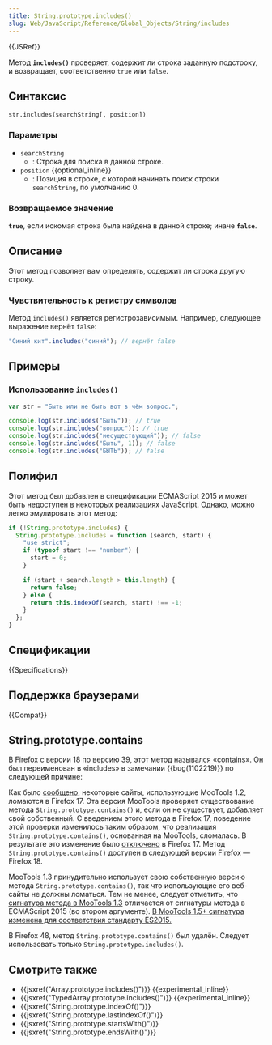 ```yaml
---
title: String.prototype.includes()
slug: Web/JavaScript/Reference/Global_Objects/String/includes
---
```


{{JSRef}}

Метод **`includes()`** проверяет, содержит ли строка заданную подстроку, и возвращает, соответственно `true` или `false`.

## Синтаксис

```
str.includes(searchString[, position])
```

### Параметры

- `searchString`
  - : Строка для поиска в данной строке.
- `position` {{optional_inline}}
  - : Позиция в строке, с которой начинать поиск строки `searchString`, по умолчанию 0.

### Возвращаемое значение

**`true`**, если искомая строка была найдена в данной строке; иначе **`false`**.

## Описание

Этот метод позволяет вам определять, содержит ли строка другую строку.

### Чувствительность к регистру символов

Метод `includes()` является регистрозависимым. Например, следующее выражение вернёт `false`:

```js
"Синий кит".includes("синий"); // вернёт false
```

## Примеры

### Использование `includes()`

```js
var str = "Быть или не быть вот в чём вопрос.";

console.log(str.includes("Быть")); // true
console.log(str.includes("вопрос")); // true
console.log(str.includes("несуществующий")); // false
console.log(str.includes("Быть", 1)); // false
console.log(str.includes("БЫТЬ")); // false
```

## Полифил

Этот метод был добавлен в спецификации ECMAScript 2015 и может быть недоступен в некоторых реализациях JavaScript. Однако, можно легко эмулировать этот метод:

```js
if (!String.prototype.includes) {
  String.prototype.includes = function (search, start) {
    "use strict";
    if (typeof start !== "number") {
      start = 0;
    }

    if (start + search.length > this.length) {
      return false;
    } else {
      return this.indexOf(search, start) !== -1;
    }
  };
}
```

## Спецификации

{{Specifications}}

## Поддержка браузерами

{{Compat}}

## String.prototype.contains

В Firefox с версии 18 по версию 39, этот метод назывался «contains». Он был переименован в «includes» в замечании {{bug(1102219)}} по следующей причине:

Как было [сообщено](https://bugzilla.mozilla.org/show_bug.cgi?id=789036), некоторые сайты, использующие MooTools 1.2, ломаются в Firefox 17. Эта версия MooTools проверяет существование метода `String.prototype.contains()` и, если он не существует, добавляет свой собственный. С введением этого метода в Firefox 17, поведение этой проверки изменилось таким образом, что реализация `String.prototype.contains()`, основанная на MooTools, сломалась. В результате это изменение было [отключено](https://hg.mozilla.org/releases/mozilla-aurora/rev/086db97198a8) в Firefox 17. Метод `String.prototype.contains()` доступен в следующей версии Firefox — Firefox 18.

MooTools 1.3 принудительно использует свою собственную версию метода `String.prototype.contains()`, так что использующие его веб-сайты не должны ломаться. Тем не менее, следует отметить, что [сигнатура метода в MooTools 1.3](http://mootools.net/core/docs/1.3.2/Types/String#String-method:-contains) отличается от сигнатуры метода в ECMAScript 2015 (во втором аргументе). [В MooTools 1.5+ сигнатура изменена для соответствия стандарту ES2015.](https://github.com/mootools/mootools-core/blob/master/Docs/Types/String.md#note)

В Firefox 48, метод `String.prototype.contains()` был удалён. Следует использовать только `String.prototype.includes()`.

## Смотрите также

- {{jsxref("Array.prototype.includes()")}} {{experimental_inline}}
- {{jsxref("TypedArray.prototype.includes()")}} {{experimental_inline}}
- {{jsxref("String.prototype.indexOf()")}}
- {{jsxref("String.prototype.lastIndexOf()")}}
- {{jsxref("String.prototype.startsWith()")}}
- {{jsxref("String.prototype.endsWith()")}}
